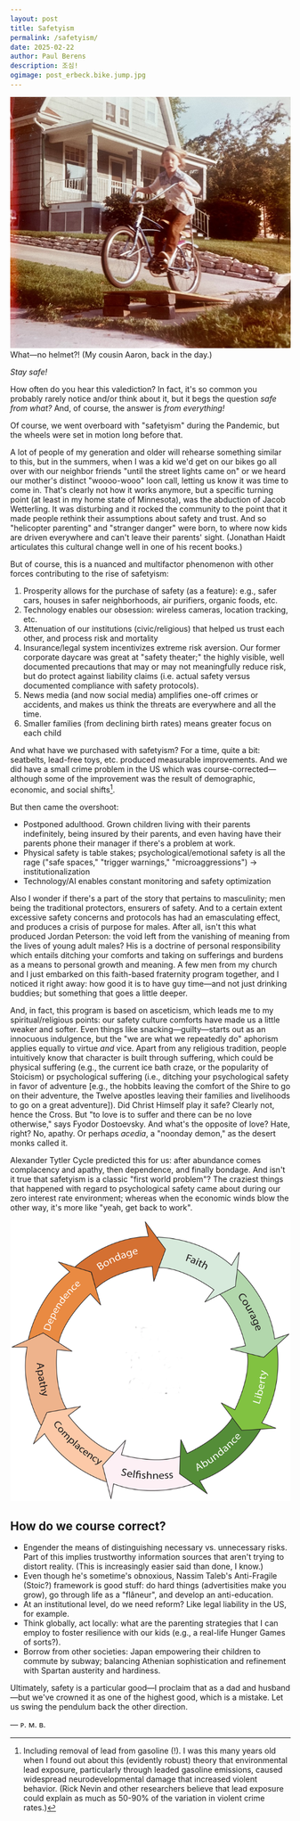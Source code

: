 ```yaml
---
layout: post
title: Safetyism
permalink: /safetyism/
date: 2025-02-22
author: Paul Berens
description: 조심!
ogimage: post_erbeck.bike.jump.jpg
---
```

![Cousin bike jump](/assets/og/post_erbeck.bike.jump.jpg)
<span class="muted small">What—no helmet?! (My cousin Aaron, back in the day.)</span>

*Stay safe!*

How often do you hear this valediction? In fact, it's so common you probably rarely notice and/or think about it, but it begs the question *safe from what?* And, of course, the answer is *from everything!*

Of course, we went overboard with "safetyism" during the Pandemic, but the wheels were set in motion long before that.

A lot of people of my generation and older will rehearse something similar to this, but in the summers, when I was a kid we'd get on our bikes go all over with our neighbor friends "until the street lights came on" or we heard our mother's distinct "woooo-wooo" loon call, letting us know it was time to come in. That's clearly not how it works anymore, but a specific turning point (at least in my home state of Minnesota), was the abduction of Jacob Wetterling. It was disturbing and it rocked the community to the point that it made people rethink their assumptions about safety and trust. And so "helicopter parenting" and "stranger danger" were born, to where now kids are driven everywhere and can't leave their parents' sight. (Jonathan Haidt articulates this cultural change well in one of his recent books.)

But of course, this is a nuanced and multifactor phenomenon with other forces contributing to the rise of safetyism:
1. Prosperity allows for the purchase of safety (as a feature): e.g., safer cars, houses in safer neighborhoods, air purifiers, organic foods, etc. 
2. Technology enables our obsession: wireless cameras, location tracking, etc.
3. Attenuation of our institutions (civic/religious) that helped us trust each other, and process risk and mortality
4. Insurance/legal system incentivizes extreme risk aversion. Our former corporate daycare was great at "safety theater;" the highly visible, well documented precautions that may or may not meaningfully reduce risk, but do protect against liability claims (i.e. actual safety versus documented compliance with safety protocols).
5. News media (and now social media) amplifies one-off crimes or accidents, and makes us think the threats are everywhere and all the time.
6. Smaller families (from declining birth rates) means greater focus on each child

And what have we purchased with safetyism? For a time, quite a bit: seatbelts, lead-free toys, etc. produced measurable improvements. And we did have a small crime problem in the US which was course-corrected—although some of the improvement was the result of demographic, economic, and social shifts[^1].

[^1]: Including removal of lead from gasoline (!). I was this many years old when I found out about this (evidently robust) theory that environmental lead exposure, particularly through leaded gasoline emissions, caused widespread neurodevelopmental damage that increased violent behavior. (Rick Nevin and other researchers believe that lead exposure could explain as much as 50-90% of the variation in violent crime rates.) 

But then came the overshoot:
- Postponed adulthood. Grown children living with their parents indefinitely, being insured by their parents, and even having have their parents phone their manager if there's a problem at work.
- Physical safety is table stakes; psychological/emotional safety is all the rage ("safe spaces," "trigger warnings," "microaggressions") → institutionalization
- Technology/AI enables constant monitoring and safety optimization

Also I wonder if there's a part of the story that pertains to masculinity; men being the traditional protectors, ensurers of safety. And to a certain extent excessive safety concerns and protocols has had an emasculating effect, and produces a crisis of purpose for males. After all, isn't this what produced Jordan Peterson: the void left from the vanishing of meaning from the lives of young adult males? His is a doctrine of personal responsibility which entails ditching your comforts and taking on sufferings and burdens as a means to personal growth and meaning. A few men from my church and I just embarked on this faith-based fraternity program together, and I noticed it right away: how good it is to have guy time—and not just drinking buddies; but something that goes a little deeper.

And, in fact, this program is based on asceticism, which leads me to my spiritual/religious points: our safety culture comforts have made us a little weaker and softer. Even things like snacking—guilty—starts out as an innocuous indulgence, but the "we are what we repeatedly do" aphorism applies equally to virtue *and* vice. Apart from any religious tradition, people intuitively know that character is built through suffering, which could be physical suffering (e.g., the current ice bath craze, or the popularity of Stoicism) or psychological suffering (i.e., ditching your psychological safety in favor of adventure [e.g., the hobbits leaving the comfort of the Shire to go on their adventure, the Twelve apostles leaving their families and livelihoods to go on a great adventure]). Did Christ Himself play it safe? Clearly not, hence the Cross. But "to love is to suffer and there can be no love otherwise," says Fyodor Dostoevsky. And what's the opposite of love? Hate, right? No, apathy. Or perhaps *acedia*, a "noonday demon," as the desert monks called it.

Alexander Tytler Cycle predicted this for us: after abundance comes complacency and apathy, then dependence, and finally bondage. And isn't it true that safetyism is a classic "first world problem"? The craziest things that happened with regard to psychological safety came about during our zero interest rate environment; whereas when the economic winds blow the other way, it's more like "yeah, get back to work".

![Tytler's Cycle](/assets/og/post_tytler.png)

## How do we course correct?
- Engender the means of distinguishing necessary vs. unnecessary risks. Part of this implies trustworthy information sources that aren't trying to distort reality. (This is increasingly easier said than done, I know.)
- Even though he's sometime's obnoxious, Nassim Taleb's Anti-Fragile (Stoic?) framework is good stuff: do hard things (advertisities make you grow), go through life as a "flâneur", and develop an anti-education.
- At an institutional level, do we need reform? Like legal liability in the US, for example.
- Think globally, act locally: what are the parenting strategies that I can employ to foster resilience with our kids (e.g., a real-life Hunger Games of sorts?).
- Borrow from other societies: Japan empowering their children to commute by subway; balancing Athenian sophistication and refinement with Spartan austerity and hardiness.

Ultimately, safety is a particular good—I proclaim that as a dad and husband—but we've crowned it as one of the highest good, which is a mistake. Let us swing the pendulum back the other direction. 

— ᴘ. ᴍ. ʙ.